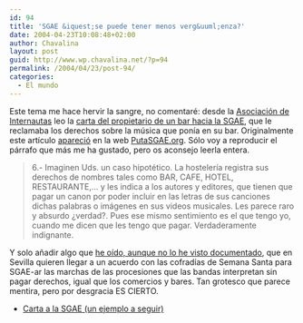 ```yaml
---
id: 94
title: 'SGAE &iquest;se puede tener menos verg&uuml;enza?'
date: 2004-04-23T10:08:48+02:00
author: Chavalina
layout: post
guid: http://www.wp.chavalina.net/?p=94
permalink: /2004/04/23/post-94/
categories:
  - El mundo
---
```

Este tema me hace hervir la sangre, no comentar&eacute;: desde la [Asociaci&oacute;n de Internautas](http://www.internautas.org/) leo la <a href="http://www.internautas.org/article.php?sid=1653&#038;mode=thread&#038;order=0" target="_blank">carta del propietario de un bar hacia la SGAE</a>, que le reclamaba los derechos sobre la m&uacute;sica que pon&iacute;a en su bar. Originalmente este art&iacute;culo <a href="http://antisgae.internautas.org/cgi-antisgae/newspro/viewnews.cgi?newsid1082381929,11355," target="_blank">apareci&oacute;</a> en la web <a href="http://antisgae.internautas.org/" target="_blank">PutaSGAE.org</a>. S&oacute;lo voy a reproducir el p&aacute;rrafo que m&aacute;s me ha gustado, pero os aconsejo leerla entera.

> 6.- Imaginen Uds. un caso hipot&eacute;tico. La hosteler&iacute;a registra sus derechos de nombres tales como BAR, CAFE, HOTEL, RESTAURANTE,&#8230; y les indica a los autores y editores, que tienen que pagar un canon por poder incluir en las letras de sus canciones dichas palabras o im&aacute;genes en sus videos musicales. Les parece raro y absurdo &iquest;verdad?. Pues ese mismo sentimiento es el que tengo yo, cuando me dicen que les tengo que pagar. Verdaderamente indignante. 

Y solo a&ntilde;adir algo que <a href="http://www.gsmspain.com/foros/showthread.php?s=&#038;threadid=201231&#038;highlight=SGAE+semana+santa" target="_blank">he o&iacute;do, aunque no lo he visto documentado</a>, que en Sevilla quieren llegar a un acuerdo con las cofrad&iacute;as de Semana Santa para SGAE-ar las marchas de las procesiones que las bandas interpretan sin pagar derechos, igual que los comercios y bares. Tan grotesco que parece mentira, pero por desgracia ES CIERTO.

  * <a href="http://antisgae.internautas.org/cgi-antisgae/newspro/viewnews.cgi?newsid1082381929,11355," target="_blank">Carta a la SGAE (un ejemplo a seguir)</a>
